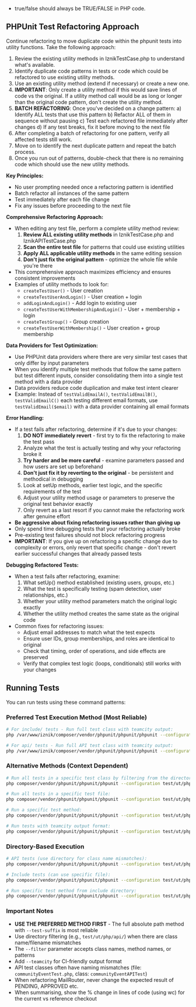 - true/false should always be TRUE/FALSE in PHP code.

## PHPUnit Test Refactoring Approach

Continue refactoring to move duplicate code within the phpunit tests into utility functions. Take the following approach:
1) Review the existing utility methods in IznikTestCase.php to understand what's available.
2) Identify duplicate code patterns in tests or code which could be refactored to use existing utility methods.
3) Use an existing utility method (extend if necessary) or create a new one.
4) **IMPORTANT**: Only create a utility method if this would save lines of code vs the original. If a utility method call would be as long or longer than the original code pattern, don't create the utility method.
5) **BATCH REFACTORING**: Once you've decided on a change pattern:
   a) Identify ALL tests that use this pattern 
   b) Refactor ALL of them in sequence without pausing
   c) Test each refactored file immediately after changes
   d) If any test breaks, fix it before moving to the next file
4) After completing a batch of refactoring for one pattern, verify all affected tests still work.
5) Move on to identify the next duplicate pattern and repeat the batch process.
6) Once you run out of patterns, double-check that there is no remaining code which should use the new utility methods.

**Key Principles:**
- No user prompting needed once a refactoring pattern is identified
- Batch refactor all instances of the same pattern 
- Test immediately after each file change
- Fix any issues before proceeding to the next file

**Comprehensive Refactoring Approach:**
- When editing any test file, perform a complete utility method review:
  1. **Review ALL existing utility methods** in IznikTestCase.php and IznikAPITestCase.php
  2. **Scan the entire test file** for patterns that could use existing utilities
  3. **Apply ALL applicable utility methods** in the same editing session
  4. **Don't just fix the original pattern** - optimize the whole file while you're there
- This comprehensive approach maximizes efficiency and ensures consistent improvements
- Examples of utility methods to look for:
  - `createTestUser()` - User creation
  - `createTestUserAndLogin()` - User creation + login
  - `addLoginAndLogin()` - Add login to existing user
  - `createTestUserWithMembershipAndLogin()` - User + membership + login
  - `createTestGroup()` - Group creation
  - `createTestUserWithMembership()` - User creation + group membership

**Data Providers for Test Optimization:**
- Use PHPUnit data providers where there are very similar test cases that only differ by input parameters
- When you identify multiple test methods that follow the same pattern but test different inputs, consider consolidating them into a single test method with a data provider
- Data providers reduce code duplication and make test intent clearer
- Example: Instead of `testValidEmailA()`, `testValidEmailB()`, `testValidEmailC()` each testing different email formats, use `testValidEmail($email)` with a data provider containing all email formats

**Error Handling:**
- If a test fails after refactoring, determine if it's due to your changes:
  1. **DO NOT immediately revert** - first try to fix the refactoring to make the test pass
  2. Analyze what the test is actually testing and why your refactoring broke it
  3. **Try harder and be more careful** - examine parameters passed and how users are set up beforehand
  4. **Don't just fix it by reverting to the original** - be persistent and methodical in debugging
  5. Look at setUp methods, earlier test logic, and the specific requirements of the test
  6. Adjust your utility method usage or parameters to preserve the original test behavior exactly
  7. Only revert as a last resort if you cannot make the refactoring work after genuine effort
- **Be aggressive about fixing refactoring issues rather than giving up**
- Only spend time debugging tests that your refactoring actually broke
- Pre-existing test failures should not block refactoring progress
- **IMPORTANT**: If you give up on refactoring a specific change due to complexity or errors, only revert that specific change - don't revert earlier successful changes that already passed tests

**Debugging Refactored Tests:**
- When a test fails after refactoring, examine:
  1. What setUp() method established (existing users, groups, etc.)
  2. What the test is specifically testing (spam detection, user relationships, etc.)
  3. Whether your utility method parameters match the original logic exactly
  4. Whether the utility method creates the same state as the original code
- Common fixes for refactoring issues:
  - Adjust email addresses to match what the test expects
  - Ensure user IDs, group memberships, and roles are identical to original
  - Check that timing, order of operations, and side effects are preserved
  - Verify that complex test logic (loops, conditionals) still works with your changes

## Running Tests

You can run tests using these command patterns:

### Preferred Test Execution Method (Most Reliable)
```bash
# For include/ tests - Run full test class with teamcity output:
php /var/www/iznik/composer/vendor/phpunit/phpunit/phpunit --configuration /var/www/iznik/test/ut/php/phpunit.xml --filter chatRoomsTest --test-suffix chatRoomsTest.php /var/www/iznik/test/ut/php/include --teamcity

# For api/ tests - Run full API test class with teamcity output:
php /var/www/iznik/composer/vendor/phpunit/phpunit/phpunit --configuration /var/www/iznik/test/ut/php/phpunit.xml --filter communityEventAPITest --test-suffix communityEventTest.php /var/www/iznik/test/ut/php/api --teamcity
```

### Alternative Methods (Context Dependent)
```bash
# Run all tests in a specific test class by filtering from the directory:
php composer/vendor/phpunit/phpunit/phpunit --configuration test/ut/php/phpunit.xml --filter sessionTest test/ut/php/api/

# Run all tests in a specific test file:
php composer/vendor/phpunit/phpunit/phpunit --configuration test/ut/php/phpunit.xml test/ut/php/api/sessionTest.php

# Run a specific test method:
php composer/vendor/phpunit/phpunit/phpunit --configuration test/ut/php/phpunit.xml --filter sessionTest::testGoogle test/ut/php/api/

# Run tests with teamcity output format:
php composer/vendor/phpunit/phpunit/phpunit --configuration test/ut/php/phpunit.xml --filter sessionTest test/ut/php/api/ --teamcity
```

### Directory-Based Execution
```bash
# API tests (use directory for class name mismatches):
php composer/vendor/phpunit/phpunit/phpunit --configuration test/ut/php/phpunit.xml --filter sessionAPITest test/ut/php/api/

# Include tests (can use specific file):
php composer/vendor/phpunit/phpunit/phpunit --configuration test/ut/php/phpunit.xml --filter chatRoomsTest test/ut/php/include/chatRoomsTest.php

# Run specific test method from include directory:
php composer/vendor/phpunit/phpunit/phpunit --configuration test/ut/php/phpunit.xml --filter chatRoomsTest::testBasic test/ut/php/include/chatRoomsTest.php
```

### Important Notes
- **USE THE PREFERRED METHOD FIRST** - The full absolute path method with `--test-suffix` is most reliable
- Use directory filtering (e.g., `test/ut/php/api/`) when there are class name/filename mismatches  
- The `--filter` parameter accepts class names, method names, or patterns
- Add `--teamcity` for CI-friendly output format
- API test classes often have naming mismatches (file: `communityEventTest.php`, class: `communityEventAPITest`)
- When refactoring MailRouter, never change the expected result of PENDING, APPROVED etc.
- When summarising, show the % change in lines of code (using wc) for the current vs reference checkout